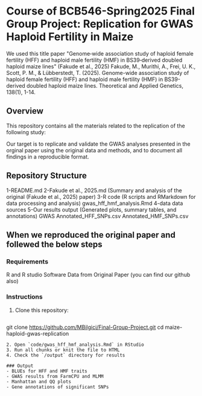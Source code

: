 # Course of BCB546-Spring2025 Final Group Project: Replication for GWAS Haploid Fertility in Maize
We used this title paper "Genome‑wide association study of haploid female fertility (HFF) and haploid male fertility (HMF) in BS39‑derived doubled haploid maize lines" (Fakude et al., 2025)
Fakude, M., Murithi, A., Frei, U. K., Scott, P. M., & Lübberstedt, T. (2025). Genome-wide association study of haploid female fertility (HFF) and haploid male fertility (HMF) in BS39-derived doubled haploid maize lines. Theoretical and Applied Genetics, 138(1), 1-14.
## Overview
This repository contains all the materials related to the replication of the following study:

Our target is to replicate and validate the GWAS analyses presented in the orginal paper using the original data and methods, and to document all findings in a reproducible format.

## Repository Structure
1-README.md
2-Fakude et al., 2025.md (Summary and analysis of the original (Fakude et al., 2025) paper)
3-R code (R scripts and RMarkdown for data processing and analysis)
gwas_hff_hmf_analysis.Rmd
4-data
data sources
5-Our results output (Generated plots, summary tables, and annotations)
GWAS
Annotated_HFF_SNPs.csv
Annotated_HMF_SNPs.csv

## When we reproduced the original paper and follewed the below steps

### Requirements
R and R studio Software
Data from Original Paper (you can find our github also)

### Instructions
1. Clone this repository:
   ```bash
  git clone https://github.com/MBilgici/Final-Group-Project.git
  cd maize-haploid-gwas-replication
   ```
2. Open `code/gwas_hff_hmf_analysis.Rmd` in RStudio
3. Run all chunks or knit the file to HTML
4. Check the `/output` directory for results

### Output
- BLUEs for HFF and HMF traits
- GWAS results from FarmCPU and MLMM
- Manhattan and QQ plots
- Gene annotations of significant SNPs

